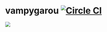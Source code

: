 # vampygarou [![Circle CI](https://circleci.com/gh/klorophyl/vampygarou.svg?style=svg&circle-token=8bac220496959b162a4a8ad0b93d45077259d7a8)](https://circleci.com/gh/klorophyl/vampygarou)

![](http://i72.servimg.com/u/f72/13/32/14/30/alexis10.jpg)

